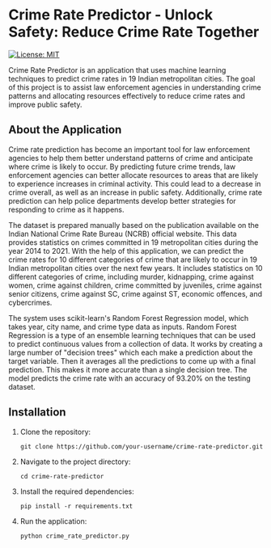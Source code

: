 # Crime Rate Predictor - Unlock Safety: Reduce Crime Rate Together

[![License: MIT](https://img.shields.io/badge/License-MIT-yellow.svg)](https://opensource.org/licenses/MIT)

Crime Rate Predictor is an application that uses machine learning techniques to predict crime rates in 19 Indian metropolitan cities. The goal of this project is to assist law enforcement agencies in understanding crime patterns and allocating resources effectively to reduce crime rates and improve public safety.

## About the Application

Crime rate prediction has become an important tool for law enforcement agencies to help them better understand patterns of crime and anticipate where crime is likely to occur. By predicting future crime trends, law enforcement agencies can better allocate resources to areas that are likely to experience increases in criminal activity. This could lead to a decrease in crime overall, as well as an increase in public safety. Additionally, crime rate prediction can help police departments develop better strategies for responding to crime as it happens.

The dataset is prepared manually based on the publication available on the Indian National Crime Rate Bureau (NCRB) official website. This data provides statistics on crimes committed in 19 metropolitan cities during the year 2014 to 2021. With the help of this application, we can predict the crime rates for 10 different categories of crime that are likely to occur in 19 Indian metropolitan cities over the next few years. It includes statistics on 10 different categories of crime, including murder, kidnapping, crime against women, crime against children, crime committed by juveniles, crime against senior citizens, crime against SC, crime against ST, economic offences, and cybercrimes.

The system uses scikit-learn's Random Forest Regression model, which takes year, city name, and crime type data as inputs. Random Forest Regression is a type of an ensemble learning techniques that can be used to predict continuous values from a collection of data. It works by creating a large number of "decision trees" which each make a prediction about the target variable. Then it averages all the predictions to come up with a final prediction. This makes it more accurate than a single decision tree. The model predicts the crime rate with an accuracy of 93.20% on the testing dataset.

## Installation

1. Clone the repository:

   ```shell
   git clone https://github.com/your-username/crime-rate-predictor.git

2. Navigate to the project directory:

   ```shell
   cd crime-rate-predictor

3. Install the required dependencies:

   ```shell
   pip install -r requirements.txt
   
4. Run the application:

   ```shell
   python crime_rate_predictor.py



